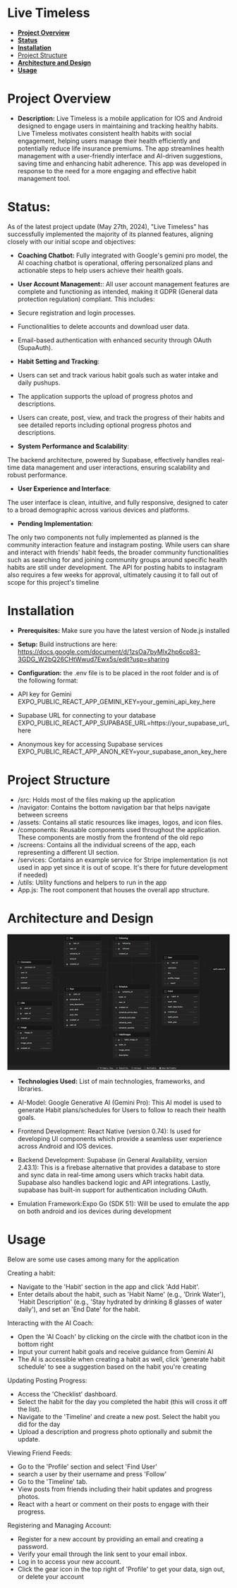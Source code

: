# Live Timeless
- [**Project Overview**](#project-overview)
- [**Status**](#status)
- [**Installation**](#installation)
- [Project Structure](#project-structure)
- [**Architecture and Design**](#architecture-and-design)
- [**Usage**](#usage)

# **Project Overview**

- **Description:** Live Timeless is a mobile application for IOS and Android designed to engage users in maintaining and tracking healthy habits. Live Timeless motivates consistent health habits with social engagement, helping users manage their health efficiently and potentially reduce life insurance premiums. The app streamlines health management with a user-friendly interface and AI-driven suggestions, saving time and enhancing habit adherence. This app was developed in response to the need for a more engaging and effective habit management tool.

# **Status:** 

As of the latest project update (May 27th, 2024), "Live Timeless" has successfully implemented the majority of its planned features, aligning closely with our initial scope and objectives:

- **Coaching Chatbot:** Fully integrated with Google's gemini pro model, the AI coaching chatbot is operational, offering personalized plans and actionable steps to help users achieve their health goals.

- **User Account Management:**: All user account management features are complete and functioning as intended, making it GDPR (General data protection regulation) compliant. This includes:

- Secure registration and login processes.
- Functionalities to delete accounts and download user data.
- Email-based authentication with enhanced security through OAuth (SupaAuth).

- **Habit Setting and Tracking**:

- Users can set and track various habit goals such as water intake and daily pushups.
- The application supports the upload of progress photos and descriptions.
- Users can create, post, view, and track the progress of their habits and see detailed reports including optional progress photos and descriptions.

- **System Performance and Scalability**:

The backend architecture, powered by Supabase, effectively handles real-time data management and user interactions, ensuring scalability and robust performance.

- **User Experience and Interface**:

The user interface is clean, intuitive, and fully responsive, designed to cater to a broad demographic across various devices and platforms.

- **Pending Implementation**:

The only two components not fully implemented as planned is the community interaction feature and instagram posting. While users can share and interact with friends' habit feeds, the broader community functionalities such as searching for and joining community groups around specific health habits are still under development. The API for posting habits to instagram also requires a few weeks for approval, ultimately causing it to fall out of scope for this project's timeline

# **Installation**

- **Prerequisites:** Make sure you have the latest version of Node.js installed
- **Setup:** Build instructions are here: https://docs.google.com/document/d/1zsOa7byMlx2hp6cp83-3GDG_W2bQ26CHtWwud7Ewx5s/edit?usp=sharing
- **Configuration:** the .env file is to be placed in the root folder and is of the following format:

- API key for Gemini
EXPO_PUBLIC_REACT_APP_GEMINI_KEY=your_gemini_api_key_here

- Supabase URL for connecting to your database
EXPO_PUBLIC_REACT_APP_SUPABASE_URL=https://your_supabase_url_here

- Anonymous key for accessing Supabase services
EXPO_PUBLIC_REACT_APP_ANON_KEY=your_supabase_anon_key_here

# Project Structure

- /src: Holds most of the files making up the application
- /navigator: Contains the bottom navigation bar that helps navigate between screens
- /assets: Contains all static resources like images, logos, and icon files.
- /components: Reusable components used throughout the application. These components are mostly from the frontend of the old repo
- /screens: Contains all the individual screens of the app, each representing a different UI section.
- /services: Contains an example service for Stripe implementation (is not used in app yet since it is out of scope. It's there for future development if needed)
- /utils: Utility functions and helpers to run in the app
- App.js: The root component that houses the overall app structure.

# **Architecture and Design**

![Live Timeless ERD](assets/images/ERDSupabase.png)

- **Technologies Used:** List of main technologies, frameworks, and libraries.

- AI-Model: Google Generative AI (Gemini Pro): This AI model is used to generate Habit plans/schedules for Users to follow to reach their health goals. 

- Frontend Development: React Native (version 0.74): Is used for developing UI components which provide a seamless user experience across Android and IOS devices.

- Backend Development: Supabase (in General Availability, version 2.43.1): This is a firebase alternative that provides a database to store and sync data in real-time among users which tracks habit data. Supabase also handles backend logic and API integrations. Lastly, supabase has built-in support for authentication including OAuth.

- Emulation Framework:Expo Go (SDK 51): Will be used to emulate the app on both android and ios devices during development

# **Usage**

Below are some use cases among many for the application

Creating a habit:
- Navigate to the 'Habit' section in the app and click 'Add Habit'.
- Enter details about the habit, such as 'Habit Name' (e.g., 'Drink Water'), 'Habit Description' (e.g., 'Stay hydrated by drinking 8 glasses of water daily'), and set an 'End Date' for the habit.

Interacting with the AI Coach:
- Open the 'AI Coach' by clicking on the circle with the chatbot icon in the bottom right
- Input your current habit goals and receive guidance from Gemini AI
- The AI is accessible when creating a habit as well, click 'generate habit schedule' to see a suggestion based on the habit you're creating

Updating Posting Progress:
- Access the 'Checklist' dashboard.
- Select the habit for the day you completed the habit (this will cross it off the list).
- Navigate to the 'Timeline' and create a new post. Select the habit you did for the day
- Upload a description and progress photo optionally and submit the update.

Viewing Friend Feeds:
- Go to the 'Profile' section and select 'Find User'
- search a user by their username and press 'Follow'
- Go to the 'Timeline' tab.
- View posts from friends including their habit updates and progress photos.
- React with a heart or comment on their posts to engage with their progress.

Registering and Managing Account:
- Register for a new account by providing an email and creating a password.
- Verify your email through the link sent to your email inbox.
- Log in to access your new account.
- Click the gear icon in the top right of 'Profile' to get your data, sign out, or delete your account